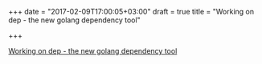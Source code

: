 +++
date = "2017-02-09T17:00:05+03:00"
draft = true
title = "Working on dep - the new golang dependency tool"

+++

<p><a href="https://medium.com/i-can-haz-downtime/dep-101-c85e8ab6ed45">Working on dep - the new golang dependency tool</a></p>
